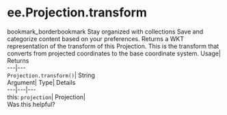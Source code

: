  
#  ee.Projection.transform 
bookmark_borderbookmark Stay organized with collections  Save and categorize content based on your preferences.
Returns a WKT representation of the transform of this Projection. This is the transform that converts from projected coordinates to the base coordinate system. 
Usage| Returns  
---|---  
`Projection.transform()`| String  
Argument| Type| Details  
---|---|---  
this: `projection`| Projection|   
Was this helpful?

